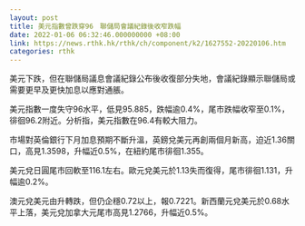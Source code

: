 ```yaml
---
layout: post
title: 美元指數曾跌穿96　聯儲局會議紀錄後收窄跌幅
date: 2022-01-06 06:32:46.000000000 +08:00
link: https://news.rthk.hk/rthk/ch/component/k2/1627552-20220106.htm
categories: rthk
---
```


美元下跌，但在聯儲局議息會議紀錄公布後收復部分失地，會議紀錄顯示聯儲局或需要更早及更快加息以應對通脹。

美元指數一度失守96水平，低見95.885，跌幅逾0.4%，尾市跌幅收窄至0.1%，徘徊96.2附近。分析指，美元指數在96.4有較大阻力。

市場對英倫銀行下月加息預期不斷升溫，英鎊兌美元再創兩個月新高，迫近1.36關口，高見1.3598，升幅近0.5%，在紐約尾市徘徊1.355。

美元兌日圓尾市回軟至116.1左右。歐元兌美元於1.13失而復得，尾市徘徊1.131，升幅逾0.2%。

澳元兌美元由升轉跌，但仍企穩0.72以上，報0.7221。新西蘭元兌美元於0.68水平上落，美元兌加拿大元尾市高見1.2766，升幅近0.5%。
